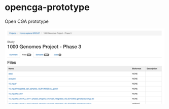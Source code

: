 # opencga-prototype
Open CGA prototype

![Open CGA prototype, screenshot of study](https://raw.githubusercontent.com/fofr/opencga-prototype/master/screenshots/study.png)
